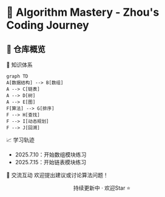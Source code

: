 # 🚀 Algorithm Mastery - Zhou's Coding Journey

## 📌 仓库概览


🌈 知识体系

```mermaid
graph TD
A[数据结构] --> B[数组]
A --> C[链表]
A --> D[树]
A --> E[图]
F[算法] --> G[排序]
F --> H[查找]
F --> I[动态规划]
F --> J[回溯]
```

📈 学习轨迹
- 2025.7.10：开始数组模块练习
- 2025.7.15：开始链表模块练习

🤝 交流互动
欢迎提出建议或讨论算法问题！

<p align="center"> 持续更新中 · 欢迎Star ⭐ </p>
